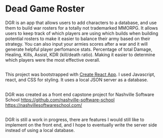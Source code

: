 # Dead Game Roster

DGR is an app that allows users to add characters to a database, and use them to build war rosters for a totally not trademarked MMORPG.   It allows users to keep track of which players are using which builds when building potential rosters to make it easier to balance their army based on their strategy.    You can also input your armies scores after a war and it will generate helpful player perfomance stats.  Percentage of total Damage, Healing, Kills, Assist, KDR (kill/death ratio).  Making it easier to determine which players were the most effective overall.



##
This project was bootstrapped with [Create React App](https://github.com/facebook/create-react-app).
I used Javascript, react, and CSS for styling.   It uses a local JSON server as a database.


##
DGR was created as a front end capstone project for Nashville Software School 
https://github.com/nashville-software-school
https://nashvillesoftwareschool.com/


##
DGR is still a work in progress, there are features I would still like to implement on the front end, and I hope to eventually write the server side instead of using a local database.   



